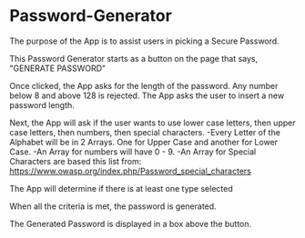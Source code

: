 # Password-Generator

The purpose of the App is to assist users in picking a Secure Password.

This Password Generator starts as a button on the page that says, "GENERATE PASSWORD"

Once clicked, the App asks for the length of the password. Any number below 8 and above 128 is rejected. The App asks the user to insert a new password length.

Next, the App will ask if the user wants to use lower case letters, then upper case letters, then numbers, then special characters.
    -Every Letter of the Alphabet will be in 2 Arrays. One for Upper Case and another for Lower Case.
    -An Array for numbers will have 0 - 9.
    -An Array for Special Characters are based this list from: https://www.owasp.org/index.php/Password_special_characters

The App will determine if there is at least one type selected

When all the criteria is met, the password is generated.

The Generated Password is displayed in a box above the button.
